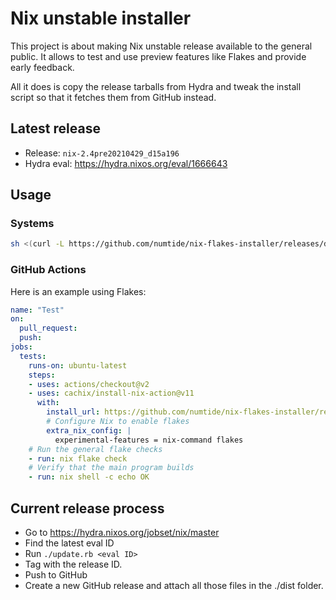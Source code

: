 # Nix unstable installer

This project is about making Nix unstable release available to the general
public. It allows to test and use preview features like Flakes and provide
early feedback.

All it does is copy the release tarballs from Hydra and tweak the install
script so that it fetches them from GitHub instead.

## Latest release

* Release: `nix-2.4pre20210429_d15a196`
* Hydra eval: https://hydra.nixos.org/eval/1666643

## Usage

### Systems

```sh
sh <(curl -L https://github.com/numtide/nix-flakes-installer/releases/download/nix-2.4pre20210429_d15a196/install)
```

### GitHub Actions

Here is an example using Flakes:

```yaml
name: "Test"
on:
  pull_request:
  push:
jobs:
  tests:
    runs-on: ubuntu-latest
    steps:
    - uses: actions/checkout@v2
    - uses: cachix/install-nix-action@v11
      with:
        install_url: https://github.com/numtide/nix-flakes-installer/releases/download/nix-2.4pre20210429_d15a196/install
        # Configure Nix to enable flakes
        extra_nix_config: |
          experimental-features = nix-command flakes
    # Run the general flake checks
    - run: nix flake check
    # Verify that the main program builds
    - run: nix shell -c echo OK
```

## Current release process

* Go to https://hydra.nixos.org/jobset/nix/master
* Find the latest eval ID
* Run `./update.rb <eval ID>`
* Tag with the release ID.
* Push to GitHub
* Create a new GitHub release and attach all those files in the ./dist folder.
